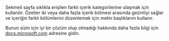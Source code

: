 ﻿Sekmeli sayfa sıklıkla erişilen farklı içerik kategorilerine ulaşmak için kullanılır. Özetler iki veya daha fazla içerik bölmesi arasında gezintiyi sağlar ve içeriğin farklı bölümlerini düzenlemek için metin başlıklarını kullanır.

Bunun sizin için iyi bir çözüm olup olmadığı hakkında daha fazla bilgi için [docs.microsoft.com](https://docs.microsoft.com/tr-tr/windows/uwp/design/controls-and-patterns/pivot) adresine gidin.
